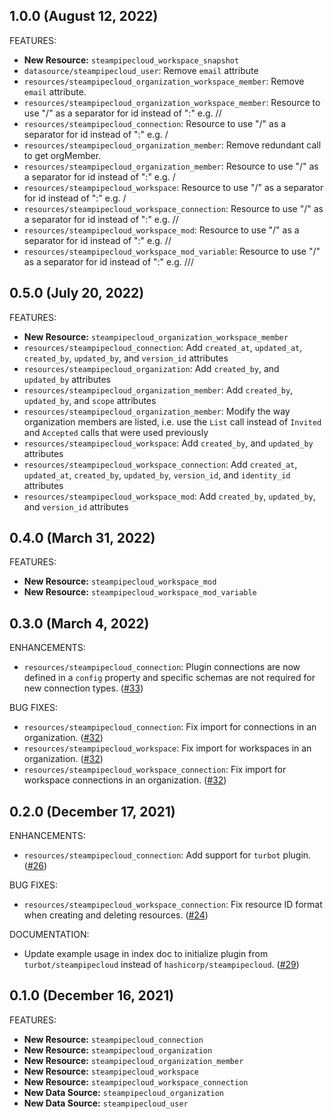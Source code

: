 ## 1.0.0 (August 12, 2022)

FEATURES:

* **New Resource:** `steampipecloud_workspace_snapshot`
* `datasource/steampipecloud_user`: Remove `email` attribute
* `resources/steampipecloud_organization_workspace_member`: Remove `email` attribute.
* `resources/steampipecloud_organization_workspace_member`: Resource to use "/" as a separator for id instead of ":" e.g. <org-handle>/<workspace-handle>/<user-handle>
* `resources/steampipecloud_connection`: Resource to use "/" as a separator for id instead of ":" e.g. <org-handle>/<connection-handle>
* `resources/steampipecloud_organization_member`: Remove redundant call to get orgMember. 
* `resources/steampipecloud_organization_member`: Resource to use "/" as a separator for id instead of ":" e.g. <org-handle>/<user-handle>
* `resources/steampipecloud_workspace`: Resource to use "/" as a separator for id instead of ":" e.g. <org-handle>/<workspace-handle>
* `resources/steampipecloud_workspace_connection`: Resource to use "/" as a separator for id instead of ":" e.g. <org-handle>/<workspace-handle>/<connection-handle>
* `resources/steampipecloud_workspace_mod`: Resource to use "/" as a separator for id instead of ":" e.g. <org-handle>/<workspace-handle>/<mod-alias>
* `resources/steampipecloud_workspace_mod_variable`: Resource to use "/" as a separator for id instead of ":" e.g. <org-handle>/<workspace-handle>/<mod-alias>/<variable-name>


## 0.5.0 (July 20, 2022)

FEATURES:

* **New Resource:** `steampipecloud_organization_workspace_member`
* `resources/steampipecloud_connection`: Add `created_at`, `updated_at`, `created_by`, `updated_by`, and `version_id` attributes
* `resources/steampipecloud_organization`: Add `created_by`, and `updated_by` attributes
* `resources/steampipecloud_organization_member`: Add `created_by`, `updated_by`, and `scope` attributes
* `resources/steampipecloud_organization_member`: Modify the way organization members are listed, i.e. use the `List` call instead of `Invited` and `Accepted` calls that were used previously
* `resources/steampipecloud_workspace`: Add `created_by`, and `updated_by` attributes
* `resources/steampipecloud_workspace_connection`: Add `created_at`, `updated_at`, `created_by`, `updated_by`, `version_id`, and `identity_id` attributes
* `resources/steampipecloud_workspace_mod`: Add `created_by`, `updated_by`, and `version_id` attributes

## 0.4.0 (March 31, 2022)

FEATURES:

* **New Resource:** `steampipecloud_workspace_mod`
* **New Resource:** `steampipecloud_workspace_mod_variable`

## 0.3.0 (March 4, 2022)

ENHANCEMENTS:

* `resources/steampipecloud_connection`: Plugin connections are now defined in a `config` property and specific schemas are not required for new connection types. ([#33](https://github.com/turbot/terraform-provider-steampipecloud/issues/33))

BUG FIXES:

* `resources/steampipecloud_connection`: Fix import for connections in an organization. ([#32](https://github.com/turbot/terraform-provider-steampipecloud/issues/32))
* `resources/steampipecloud_workspace`: Fix import for workspaces in an organization. ([#32](https://github.com/turbot/terraform-provider-steampipecloud/issues/32))
* `resources/steampipecloud_workspace_connection`: Fix import for workspace connections in an organization. ([#32](https://github.com/turbot/terraform-provider-steampipecloud/issues/32))

## 0.2.0 (December 17, 2021)

ENHANCEMENTS:

* `resources/steampipecloud_connection`: Add support for `turbot` plugin. ([#26](https://github.com/turbot/terraform-provider-steampipecloud/issues/26))

BUG FIXES:

* `resources/steampipecloud_workspace_connection`: Fix resource ID format when creating and deleting resources. ([#24](https://github.com/turbot/terraform-provider-steampipecloud/issues/24))

DOCUMENTATION:

* Update example usage in index doc to initialize plugin from `turbot/steampipecloud` instead of `hashicorp/steampipecloud`. ([#29](https://github.com/turbot/terraform-provider-steampipecloud/issues/29))

## 0.1.0 (December 16, 2021)

FEATURES:

* **New Resource:** `steampipecloud_connection`
* **New Resource:** `steampipecloud_organization`
* **New Resource:** `steampipecloud_organization_member`
* **New Resource:** `steampipecloud_workspace`
* **New Resource:** `steampipecloud_workspace_connection`
* **New Data Source:** `steampipecloud_organization`
* **New Data Source:** `steampipecloud_user`
